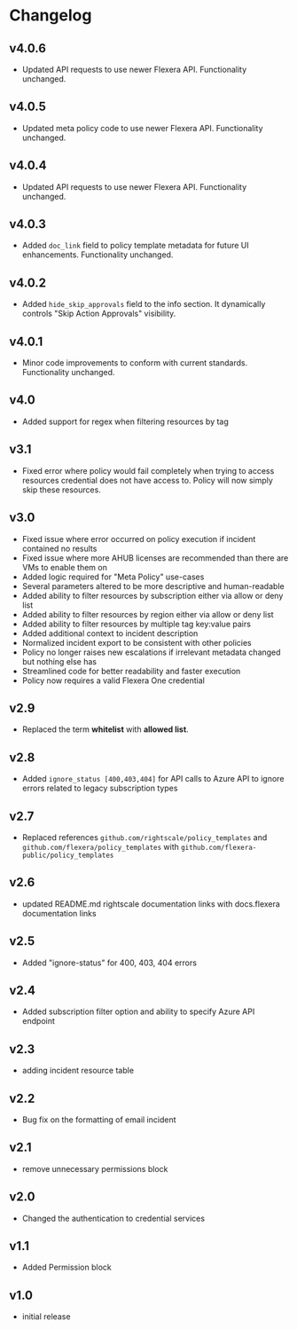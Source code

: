 # Changelog

## v4.0.6

- Updated API requests to use newer Flexera API. Functionality unchanged.

## v4.0.5

- Updated meta policy code to use newer Flexera API. Functionality unchanged.

## v4.0.4

- Updated API requests to use newer Flexera API. Functionality unchanged.

## v4.0.3

- Added `doc_link` field to policy template metadata for future UI enhancements. Functionality unchanged.

## v4.0.2

- Added `hide_skip_approvals` field to the info section. It dynamically controls "Skip Action Approvals" visibility.

## v4.0.1

- Minor code improvements to conform with current standards. Functionality unchanged.

## v4.0

- Added support for regex when filtering resources by tag

## v3.1

- Fixed error where policy would fail completely when trying to access resources credential does not have access to. Policy will now simply skip these resources.

## v3.0

- Fixed issue where error occurred on policy execution if incident contained no results
- Fixed issue where more AHUB licenses are recommended than there are VMs to enable them on
- Added logic required for "Meta Policy" use-cases
- Several parameters altered to be more descriptive and human-readable
- Added ability to filter resources by subscription either via allow or deny list
- Added ability to filter resources by region either via allow or deny list
- Added ability to filter resources by multiple tag key:value pairs
- Added additional context to incident description
- Normalized incident export to be consistent with other policies
- Policy no longer raises new escalations if irrelevant metadata changed but nothing else has
- Streamlined code for better readability and faster execution
- Policy now requires a valid Flexera One credential

## v2.9

- Replaced the term **whitelist** with **allowed list**.

## v2.8

- Added `ignore_status [400,403,404]` for API calls to Azure API to ignore errors related to legacy subscription types

## v2.7

- Replaced references `github.com/rightscale/policy_templates` and `github.com/flexera/policy_templates` with `github.com/flexera-public/policy_templates`

## v2.6

- updated README.md rightscale documentation links with docs.flexera documentation links

## v2.5

- Added "ignore-status" for 400, 403, 404 errors

## v2.4

- Added subscription filter option and ability to specify Azure API endpoint

## v2.3

- adding incident resource table

## v2.2

- Bug fix on the formatting of email incident

## v2.1

- remove unnecessary permissions block

## v2.0

- Changed the authentication to credential services

## v1.1

- Added Permission block

## v1.0

- initial release
